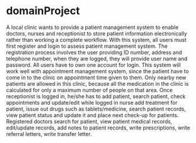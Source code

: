 # domainProject
A local clinic wants to provide a patient management system to enable doctors, nurses and receptionist to store patient information electronically rather than working a complete workflow. With this system, all users must first register and login to assess patient management system. The registration process involves the user providing ID number, address and telephone number, when they are logged, they will provide user name and password. All users have to own one account for login. This system will work well with appointment management system, since the patient have to come in to the clinic on appointment time given to them. Only nearby new patients are allowed in this clinic, because all the medication in the clinic is calculated for only a maximum number of people on that area.
Once receptionist is logged in, he/she has to add patient, search patient, check appointments and update/edit while logged in nurse add treatment for patient, issue out drugs such as tablets/medicine, search patient records, view patient status and update it and place next check-up for patients. 
Registered doctors search for patient, view patient medical records, edit/update records, add notes to patient records, write prescriptions, write referral letters, write transfer letter.

